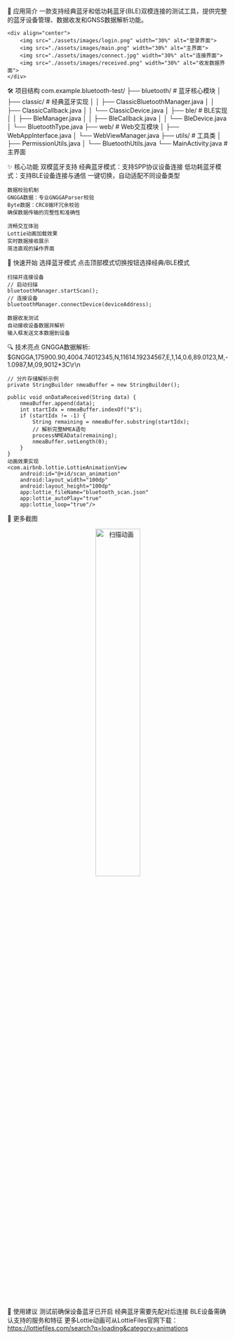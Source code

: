 📱 应用简介
    一款支持经典蓝牙和低功耗蓝牙(BLE)双模连接的测试工具，提供完整的蓝牙设备管理、数据收发和GNSS数据解析功能。

    <div align="center">
        <img src="./assets/images/login.png" width="30%" alt="登录界面">
        <img src="./assets/images/main.png" width="30%" alt="主界面">
        <img src="./assets/images/connect.jpg" width="30%" alt="连接界面">
        <img src="./assets/images/received.png" width="30%" alt="收发数据界面">
    </div>

🛠️ 项目结构
    com.example.bluetooth-test/
    ├── bluetooth/              # 蓝牙核心模块
    │   ├── classic/            # 经典蓝牙实现
    │   │   ├── ClassicBluetoothManager.java
    │   │   ├── ClassicCallback.java
    │   │   └── ClassicDevice.java
    │   ├── ble/                # BLE实现
    │   │   ├── BleManager.java
    │   │   ├── BleCallback.java
    │   │   └── BleDevice.java
    │   └── BluetoothType.java
    ├── web/                    # Web交互模块
    │   ├── WebAppInterface.java
    │   └── WebViewManager.java
    ├── utils/                  # 工具类
    │   ├── PermissionUtils.java
    │   └── BluetoothUtils.java
    └── MainActivity.java       # 主界面

✨ 核心功能
    双模蓝牙支持
    经典蓝牙模式：支持SPP协议设备连接
    低功耗蓝牙模式：支持BLE设备连接与通信
    一键切换，自动适配不同设备类型

    数据校验机制
    GNGGA数据：专业GNGGAParser校验
    Byte数据：CRC8循环冗余校验
    确保数据传输的完整性和准确性

    流畅交互体验
    Lottie动画加载效果
    实时数据接收展示
    简洁直观的操作界面

🚀 快速开始
    选择蓝牙模式
    点击顶部模式切换按钮选择经典/BLE模式

    扫描并连接设备
    // 启动扫描
    bluetoothManager.startScan();
    // 连接设备
    bluetoothManager.connectDevice(deviceAddress);

    数据收发测试
    自动接收设备数据并解析
    输入框发送文本数据到设备

🔍 技术亮点
    GNGGA数据解析:
    $GNGGA,175900.90,4004.74012345,N,11614.19234567,E,1,14,0.6,89.0123,M,-1.0987,M,09,9012*3C\r\n

    // 分片存储解析示例
    private StringBuilder nmeaBuffer = new StringBuilder();

    public void onDataReceived(String data) {
        nmeaBuffer.append(data);
        int startIdx = nmeaBuffer.indexOf("$");
        if (startIdx != -1) {
            String remaining = nmeaBuffer.substring(startIdx);
            // 解析完整NMEA语句
            processNMEAData(remaining);
            nmeaBuffer.setLength(0);
        }
    }
    动画效果实现
    <com.airbnb.lottie.LottieAnimationView
        android:id="@+id/scan_animation"
        android:layout_width="100dp"
        android:layout_height="100dp"
        app:lottie_fileName="bluetooth_scan.json"
        app:lottie_autoPlay="true"
        app:lottie_loop="true"/>

📸 更多截图
    <div align="center">
        <img src="./assets/images/location.gif" width="45%" alt="扫描动画">
    </div>

📝 使用建议
    测试前确保设备蓝牙已开启
    经典蓝牙需要先配对后连接
    BLE设备需确认支持的服务和特征
    更多Lottie动画可从LottieFiles官网下载：
    https://lottiefiles.com/search?q=loading&category=animations



